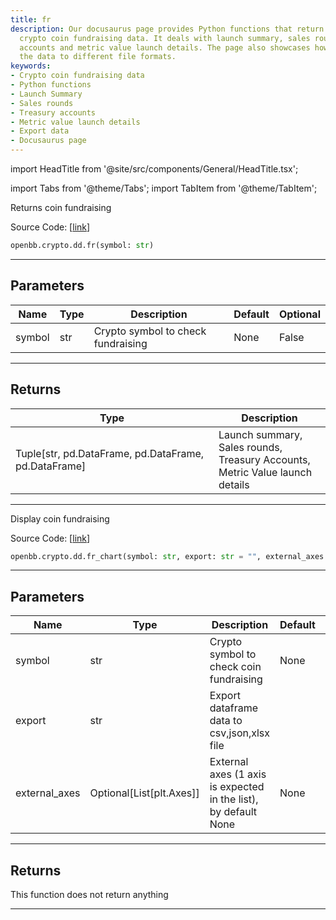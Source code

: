 ```yaml
---
title: fr
description: Our docusaurus page provides Python functions that return and display
  crypto coin fundraising data. It deals with launch summary, sales rounds, treasury
  accounts and metric value launch details. The page also showcases how to export
  the data to different file formats.
keywords:
- Crypto coin fundraising data
- Python functions
- Launch Summary
- Sales rounds
- Treasury accounts
- Metric value launch details
- Export data
- Docusaurus page
---
```


import HeadTitle from '@site/src/components/General/HeadTitle.tsx';

<HeadTitle title="crypto.dd.fr - Reference | OpenBB SDK Docs" />

import Tabs from '@theme/Tabs';
import TabItem from '@theme/TabItem';

<Tabs>
<TabItem value="model" label="Model" default>

Returns coin fundraising

Source Code: [[link](https://github.com/OpenBB-finance/OpenBB/tree/main/openbb_terminal/cryptocurrency/due_diligence/messari_model.py#L637)]

```python
openbb.crypto.dd.fr(symbol: str)
```

---

## Parameters

| Name | Type | Description | Default | Optional |
| ---- | ---- | ----------- | ------- | -------- |
| symbol | str | Crypto symbol to check fundraising | None | False |


---

## Returns

| Type | Description |
| ---- | ----------- |
| Tuple[str, pd.DataFrame, pd.DataFrame, pd.DataFrame] | Launch summary,<br/>Sales rounds,<br/>Treasury Accounts,<br/>Metric Value launch details |
---

</TabItem>
<TabItem value="view" label="Chart">

Display coin fundraising

Source Code: [[link](https://github.com/OpenBB-finance/OpenBB/tree/main/openbb_terminal/cryptocurrency/due_diligence/messari_view.py#L639)]

```python
openbb.crypto.dd.fr_chart(symbol: str, export: str = "", external_axes: Optional[List[matplotlib.axes._axes.Axes]] = None)
```

---

## Parameters

| Name | Type | Description | Default | Optional |
| ---- | ---- | ----------- | ------- | -------- |
| symbol | str | Crypto symbol to check coin fundraising | None | False |
| export | str | Export dataframe data to csv,json,xlsx file |  | True |
| external_axes | Optional[List[plt.Axes]] | External axes (1 axis is expected in the list), by default None | None | True |


---

## Returns

This function does not return anything

---

</TabItem>
</Tabs>
